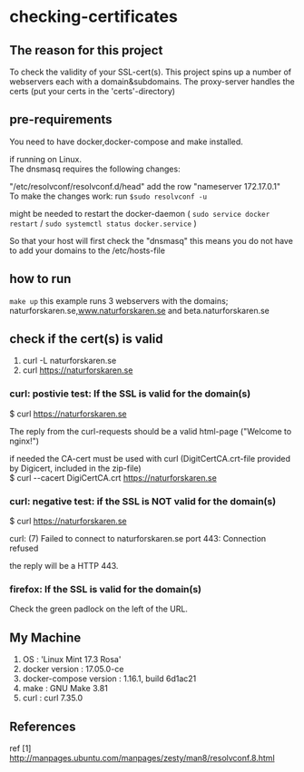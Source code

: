 # checking-certificates

## The reason for this project
To check the validity of your SSL-cert(s).
This project spins up a number of webservers each with a domain&subdomains.
The proxy-server handles the certs (put your certs in the 'certs'-directory)

## pre-requirements
You need to have docker,docker-compose and make installed.

if running on Linux.<br>
The dnsmasq requires the following changes:

"/etc/resolvconf/resolvconf.d/head" 
add the row "nameserver 172.17.0.1"<br>
To make the changes work:  run `$sudo resolvconf -u`

might be needed to restart the docker-daemon ( `sudo service docker restart` / `sudo systemctl status docker.service` ) 

So that your host will first check the "dnsmasq"
this means you do not have to add your domains to the /etc/hosts-file

## how to run
`make up`
this example runs 3 webservers with the domains; naturforskaren.se,www.naturforskaren.se and beta.naturforskaren.se

## check if the cert(s) is valid

1. curl -L naturforskaren.se
2. curl https://naturforskaren.se

### curl: postivie test:  If the SSL is valid for the domain(s) 
$ curl https://naturforskaren.se

The reply from the curl-requests should be a valid html-page ("Welcome to nginx!")

if needed the CA-cert must be used with curl (DigitCertCA.crt-file provided by Digicert, included in the zip-file)<br>
$ curl --cacert DigiCertCA.crt https://naturforskaren.se

### curl: negative test: if the SSL is NOT valid for the domain(s) 
$ curl https://naturforskaren.se

curl: (7) Failed to connect to naturforskaren.se port 443: Connection refused

the reply will be a HTTP 443.

### firefox: If the SSL is valid for the domain(s)
Check the green padlock on the left of the URL.

## My Machine
1. OS :  'Linux Mint 17.3 Rosa'
2. docker version : 17.05.0-ce 
3. docker-compose version : 1.16.1, build 6d1ac21
4. make : GNU Make 3.81
5. curl : curl 7.35.0

## References
ref [1] http://manpages.ubuntu.com/manpages/zesty/man8/resolvconf.8.html

